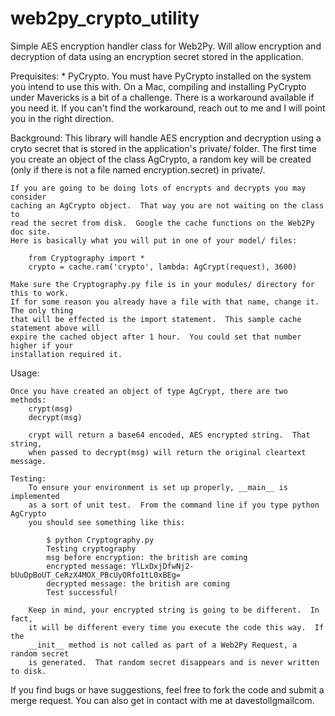 web2py_crypto_utility
=====================

Simple AES encryption handler class for Web2Py.  Will allow encryption and 
decryption of data using an encryption secret stored in the application.  

Prequisites:
	* PyCrypto.  You must have PyCrypto installed on the system you intend
	to use this with.  On a Mac, compiling and installing PyCrypto under 
	Mavericks is a bit of a challenge.  There is a workaround available 
	if you need it.  If you can't find the workaround, reach out to me and
	I will point you in the right direction.


Background:
	This library will handle AES encryption and decryption using a cryto
	secret that is stored in the application's private/ folder.  The first
	time you create an object of the class AgCrypto, a random key will be
	created (only if there is not a file named encryption.secret) in private/.

	If you are going to be doing lots of encrypts and decrypts you may consider
	caching an AgCrypto object.  That way you are not waiting on the class to
	read the secret from disk.  Google the cache functions on the Web2Py doc site.
	Here is basically what you will put in one of your model/ files:

		from Cryptography import *
		crypto = cache.ram('crypto', lambda: AgCrypt(request), 3600)

	Make sure the Cryptography.py file is in your modules/ directory for this to work.
	If for some reason you already have a file with that name, change it.  The only thing
	that will be effected is the import statement.  This sample cache statement above will 
	expire the cached object after 1 hour.  You could set that number higher if your 
	installation required it.

Usage:

	Once you have created an object of type AgCrypt, there are two methods:
		crypt(msg)
		decrypt(msg)

		crypt will return a base64 encoded, AES encrypted string.  That string,
		when passed to decrypt(msg) will return the original cleartext message.

	Testing:
		To ensure your environment is set up properly, __main__ is implemented
		as a sort of unit test.  From the command line if you type python AgCrypto
		you should see something like this:

			$ python Cryptography.py
			Testing cryptography
			msg before encryption: the british are coming
			encrypted message: YlLxDxjDfwNj2-bUuDpBoUT_CeRzX4MOX_PBcUyORfo1tL0xBEg=
			decrypted message: the british are coming
			Test successful!		

		Keep in mind, your encrypted string is going to be different.  In fact,
		it will be different every time you execute the code this way.  If the
		__init__ method is not called as part of a Web2Py Request, a random secret
		is generated.  That random secret disappears and is never written to disk.

If you find bugs or have suggestions, feel free to fork the code and submit a merge 
request.  You can also get in contact with me at dave<dot>stoll<at>gmail<doc>com.